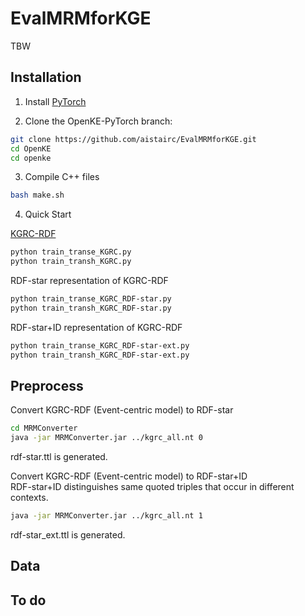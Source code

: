 # EvalMRMforKGE
TBW  

## Installation

1. Install [PyTorch](https://pytorch.org/get-started/locally/)

2. Clone the OpenKE-PyTorch branch:
```bash
git clone https://github.com/aistairc/EvalMRMforKGE.git
cd OpenKE
cd openke
```
3. Compile C++ files
```bash
bash make.sh
```	
4. Quick Start  

[KGRC-RDF](https://github.com/KnowledgeGraphJapan/KGRC-RDF/tree/master/2020v2)
```bash
python train_transe_KGRC.py
python train_transh_KGRC.py
```
RDF-star representation of KGRC-RDF
```bash
python train_transe_KGRC_RDF-star.py
python train_transh_KGRC_RDF-star.py
```
RDF-star+ID representation of KGRC-RDF
```bash
python train_transe_KGRC_RDF-star-ext.py
python train_transh_KGRC_RDF-star-ext.py
```
## Preprocess 

Convert KGRC-RDF (Event-centric model) to RDF-star
```bash
cd MRMConverter
java -jar MRMConverter.jar ../kgrc_all.nt 0
```
rdf-star.ttl is generated.

Convert KGRC-RDF (Event-centric model) to RDF-star+ID  
RDF-star+ID distinguishes same quoted triples that occur in different contexts.
```bash
java -jar MRMConverter.jar ../kgrc_all.nt 1
```
rdf-star\_ext.ttl is generated.

## Data

## To do

